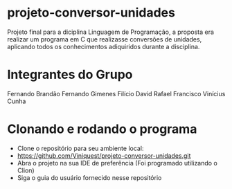 # projeto-conversor-unidades
Projeto final para a diciplina Linguagem de Programação, a proposta era realizar um programa em C que realizasse conversões de unidades, aplicando todos os conhecimentos adiquiridos durante a disciplina.

# Integrantes do Grupo
Fernando Brandão
Fernando Gimenes
Filício David
Rafael Francisco
Vinícius Cunha

# Clonando e rodando o programa
* Clone o repositório para seu ambiente local:
* https://github.com/Viniquest/projeto-conversor-unidades.git
* Abra o projeto na sua IDE de preferência (Foi programado utilizando o Clion)
* Siga o guia do usuário fornecido nesse repositório
